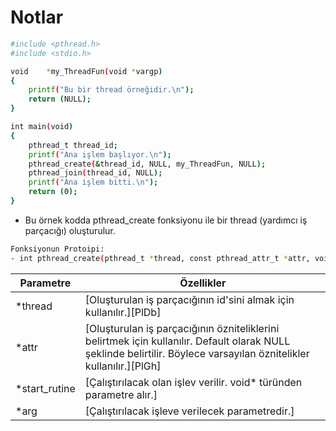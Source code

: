 # Notlar

```sh
#include <pthread.h>
#include <stdio.h>

void	*my_ThreadFun(void *vargp)
{
	printf("Bu bir thread örneğidir.\n");
	return (NULL);
}

int	main(void)
{
	pthread_t thread_id;
	printf("Ana işlem başlıyor.\n");
	pthread_create(&thread_id, NULL, my_ThreadFun, NULL);
	pthread_join(thread_id, NULL);
	printf("Ana işlem bitti.\n");
	return (0);
}
```
- Bu örnek kodda pthread_create fonksiyonu ile bir thread (yardımcı iş parçacığı) oluşturulur.
```sh
Fonksiyonun Protoipi:
- int pthread_create(pthread_t *thread, const pthread_attr_t *attr, void *(*start_routine) (void *), void *arg);
```

| Parametre | Özellikler |
| ------ | ------ |
| *thread | [Oluşturulan iş parçacığının id'sini almak için kullanılır.][PlDb] |
| *attr | [Oluşturulan iş parçacığının özniteliklerini belirtmek için kullanılır. Default olarak NULL şeklinde belirtilir. Böylece varsayılan öznitelikler kullanılır.][PlGh] |
| *start_rutine | [Çalıştırılacak olan işlev verilir. void* türünden parametre alır.] |
| *arg | [Çalıştırılacak işleve verilecek parametredir.] |
